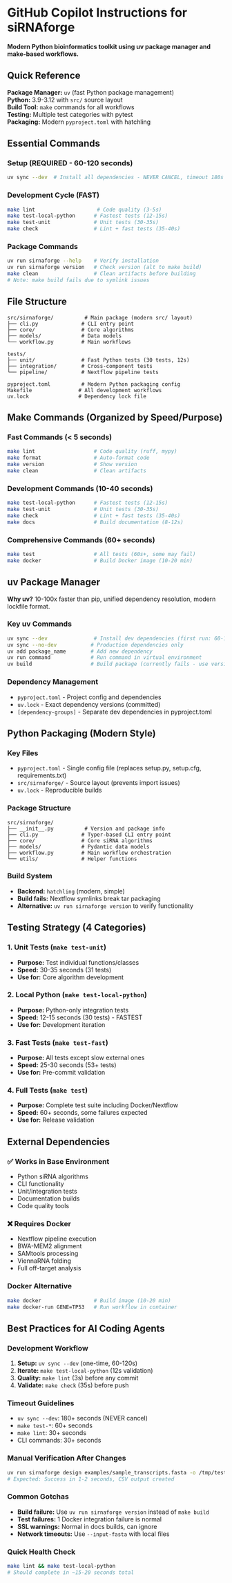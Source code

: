 # GitHub Copilot Instructions for siRNAforge

**Modern Python bioinformatics toolkit using uv package manager and make-based workflows.**

## Quick Reference

**Package Manager:** `uv` (fast Python package management)  
**Python:** 3.9-3.12 with `src/` source layout  
**Build Tool:** `make` commands for all workflows  
**Testing:** Multiple test categories with pytest  
**Packaging:** Modern `pyproject.toml` with hatchling

## Essential Commands

### Setup (REQUIRED - 60-120 seconds)
```bash
uv sync --dev  # Install all dependencies - NEVER CANCEL, timeout 180s
```

### Development Cycle (FAST)
```bash
make lint                    # Code quality (3-5s)
make test-local-python      # Fastest tests (12-15s) 
make test-unit              # Unit tests (30-35s)
make check                  # Lint + fast tests (35-40s)
```

### Package Commands
```bash
uv run sirnaforge --help    # Verify installation
uv run sirnaforge version   # Check version (alt to make build)
make clean                  # Clean artifacts before building
# Note: make build fails due to symlink issues
```

## File Structure

```
src/sirnaforge/          # Main package (modern src/ layout)
├── cli.py              # CLI entry point
├── core/               # Core algorithms  
├── models/             # Data models
└── workflow.py         # Main workflows

tests/
├── unit/               # Fast Python tests (30 tests, 12s)
├── integration/        # Cross-component tests
└── pipeline/           # Nextflow pipeline tests

pyproject.toml          # Modern Python packaging config
Makefile               # All development workflows  
uv.lock                # Dependency lock file
```

## Make Commands (Organized by Speed/Purpose)

### Fast Commands (< 5 seconds)
```bash
make lint                   # Code quality (ruff, mypy)
make format                 # Auto-format code  
make version                # Show version
make clean                  # Clean artifacts
```

### Development Commands (10-40 seconds)  
```bash
make test-local-python      # Fastest tests (12-15s)
make test-unit              # Unit tests (30-35s)
make check                  # Lint + fast tests (35-40s)
make docs                   # Build documentation (8-12s)
```

### Comprehensive Commands (60+ seconds)
```bash
make test                   # All tests (60s+, some may fail)
make docker                 # Build Docker image (10-20 min)
```

## uv Package Manager

**Why uv?** 10-100x faster than pip, unified dependency resolution, modern lockfile format.

### Key uv Commands
```bash
uv sync --dev               # Install dev dependencies (first run: 60-120s)
uv sync --no-dev           # Production dependencies only  
uv add package_name        # Add new dependency
uv run command             # Run command in virtual environment
uv build                   # Build package (currently fails - use version check)
```

### Dependency Management
- `pyproject.toml` - Project config and dependencies
- `uv.lock` - Exact dependency versions (committed)
- `[dependency-groups]` - Separate dev dependencies in pyproject.toml

## Python Packaging (Modern Style)

### Key Files
- `pyproject.toml` - Single config file (replaces setup.py, setup.cfg, requirements.txt)
- `src/sirnaforge/` - Source layout (prevents import issues)
- `uv.lock` - Reproducible builds

### Package Structure
```
src/sirnaforge/
├── __init__.py          # Version and package info
├── cli.py              # Typer-based CLI entry point
├── core/               # Core siRNA algorithms
├── models/             # Pydantic data models  
├── workflow.py         # Main workflow orchestration
└── utils/              # Helper functions
```

### Build System  
- **Backend:** `hatchling` (modern, simple)  
- **Build fails:** Nextflow symlinks break tar packaging
- **Alternative:** `uv run sirnaforge version` to verify functionality

## Testing Strategy (4 Categories)

### 1. Unit Tests (`make test-unit`)
- **Purpose:** Test individual functions/classes
- **Speed:** 30-35 seconds (31 tests)
- **Use for:** Core algorithm development

### 2. Local Python (`make test-local-python`) 
- **Purpose:** Python-only integration tests
- **Speed:** 12-15 seconds (30 tests) - FASTEST
- **Use for:** Development iteration

### 3. Fast Tests (`make test-fast`)
- **Purpose:** All tests except slow external ones
- **Speed:** 25-30 seconds (53+ tests)
- **Use for:** Pre-commit validation

### 4. Full Tests (`make test`)
- **Purpose:** Complete test suite including Docker/Nextflow
- **Speed:** 60+ seconds, some failures expected
- **Use for:** Release validation

## External Dependencies

### ✅ Works in Base Environment
- Python siRNA algorithms
- CLI functionality
- Unit/integration tests
- Documentation builds
- Code quality tools

### ❌ Requires Docker
- Nextflow pipeline execution
- BWA-MEM2 alignment  
- SAMtools processing
- ViennaRNA folding
- Full off-target analysis

### Docker Alternative
```bash
make docker                 # Build image (10-20 min)
make docker-run GENE=TP53   # Run workflow in container
```

## Best Practices for AI Coding Agents

### Development Workflow
1. **Setup:** `uv sync --dev` (one-time, 60-120s)
2. **Iterate:** `make test-local-python` (12s validation)  
3. **Quality:** `make lint` (3s) before any commit
4. **Validate:** `make check` (35s) before push

### Timeout Guidelines  
- `uv sync --dev`: 180+ seconds (NEVER cancel)
- `make test-*`: 60+ seconds  
- `make lint`: 30+ seconds
- CLI commands: 30+ seconds

### Manual Verification After Changes
```bash
uv run sirnaforge design examples/sample_transcripts.fasta -o /tmp/test.csv
# Expected: Success in 1-2 seconds, CSV output created
```

### Common Gotchas
- **Build failure:** Use `uv run sirnaforge version` instead of `make build`
- **Test failures:** 1 Docker integration failure is normal  
- **SSL warnings:** Normal in docs builds, can ignore
- **Network timeouts:** Use `--input-fasta` with local files

### Quick Health Check
```bash
make lint && make test-local-python
# Should complete in ~15-20 seconds total
```